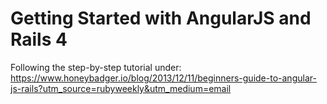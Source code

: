 Getting Started with AngularJS and Rails 4
==========================================

Following the step-by-step tutorial under: https://www.honeybadger.io/blog/2013/12/11/beginners-guide-to-angular-js-rails?utm_source=rubyweekly&utm_medium=email
